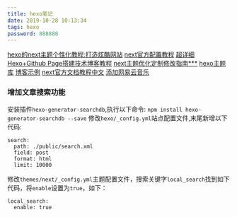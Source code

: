 ```yaml
---
title: hexo笔记
date: 2019-10-28 10:13:34
tags: hexo
password: 888888
---
```

[hexo的next主题个性化教程:打造炫酷网站](http://shenzekun.cn/hexo%E7%9A%84next%E4%B8%BB%E9%A2%98%E4%B8%AA%E6%80%A7%E5%8C%96%E9%85%8D%E7%BD%AE%E6%95%99%E7%A8%8B.html)
[next官方配置教程](http://theme-next.iissnan.com/theme-settings.html#reward)
[超详细Hexo+Github Page搭建技术博客教程](https://juejin.im/post/5c4730c9f265da61616efeec#heading-25)
[next主题优化定制修改指南***](https://blog.csdn.net/u012195214/article/details/79204088)
[hexo主题库](https://hexo.io/themes/)
[博客示例](https://gongchenghuigch.github.io/)
[next官方文档教程中文](http://theme-next.iissnan.com/faqs.html)
[添加网易云音乐](https://www.jianshu.com/p/d747148cffad)
### 增加文章搜索功能
安装插件`hexo-generator-searchdb`,执行以下命令:
`npm install hexo-generator-searchdb --save`
修改`hexo/_config.yml`站点配置文件,末尾新增以下代码:
```
search:
  path: ./public/search.xml
  field: post
  format: html
  limit: 10000
```
修改`themes/next/_config.yml`主题配置文件，搜索关键字`local_search`找到如下代码，将`enable`设置为`true`，如下：
```
local_search:
  enable: true
```